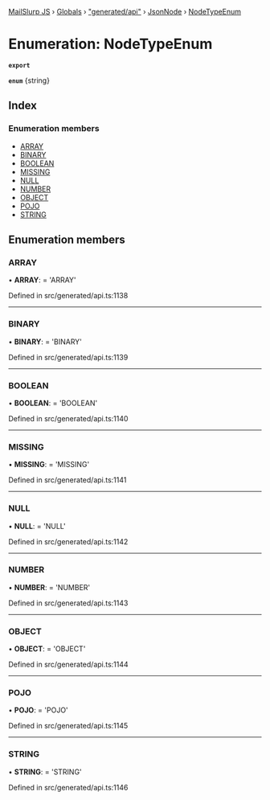 [MailSlurp JS](../README.md) › [Globals](../globals.md) › ["generated/api"](../modules/_generated_api_.md) › [JsonNode](../modules/_generated_api_.jsonnode.md) › [NodeTypeEnum](_generated_api_.jsonnode.nodetypeenum.md)

# Enumeration: NodeTypeEnum

**`export`** 

**`enum`** {string}

## Index

### Enumeration members

* [ARRAY](_generated_api_.jsonnode.nodetypeenum.md#array)
* [BINARY](_generated_api_.jsonnode.nodetypeenum.md#binary)
* [BOOLEAN](_generated_api_.jsonnode.nodetypeenum.md#boolean)
* [MISSING](_generated_api_.jsonnode.nodetypeenum.md#missing)
* [NULL](_generated_api_.jsonnode.nodetypeenum.md#null)
* [NUMBER](_generated_api_.jsonnode.nodetypeenum.md#number)
* [OBJECT](_generated_api_.jsonnode.nodetypeenum.md#object)
* [POJO](_generated_api_.jsonnode.nodetypeenum.md#pojo)
* [STRING](_generated_api_.jsonnode.nodetypeenum.md#string)

## Enumeration members

###  ARRAY

• **ARRAY**: =  <any>'ARRAY'

Defined in src/generated/api.ts:1138

___

###  BINARY

• **BINARY**: =  <any>'BINARY'

Defined in src/generated/api.ts:1139

___

###  BOOLEAN

• **BOOLEAN**: =  <any>'BOOLEAN'

Defined in src/generated/api.ts:1140

___

###  MISSING

• **MISSING**: =  <any>'MISSING'

Defined in src/generated/api.ts:1141

___

###  NULL

• **NULL**: =  <any>'NULL'

Defined in src/generated/api.ts:1142

___

###  NUMBER

• **NUMBER**: =  <any>'NUMBER'

Defined in src/generated/api.ts:1143

___

###  OBJECT

• **OBJECT**: =  <any>'OBJECT'

Defined in src/generated/api.ts:1144

___

###  POJO

• **POJO**: =  <any>'POJO'

Defined in src/generated/api.ts:1145

___

###  STRING

• **STRING**: =  <any>'STRING'

Defined in src/generated/api.ts:1146
